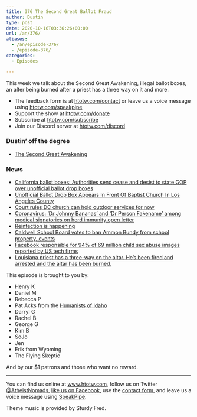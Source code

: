 ```yaml
---
title: 376 The Second Great Ballot Fraud
author: Dustin
type: post
date: 2020-10-16T03:36:26+00:00
url: /an/376/
aliases:
  - /an/episode-376/
  - /episode-376/
categories:
  - Episodes

---
```

<div id="buzzsprout-player-10552733"></div><script src="https://www.buzzsprout.com/1983601/10552733-376-the-second-great-ballot-fraud.js?container_id=buzzsprout-player-10552733&player=small" type="text/javascript" charset="utf-8"></script>

This week we talk about the Second Great Awakening, illegal ballot boxes, an alter being burned after a priest has a three way on it and more.

<!--more-->

 * The feedback form is at [htotw.com/contact](https://htotw.com/contact) or leave us a voice message using <a href="https://htotw.com/speakpipe" target="_blank" rel="noopener noreferrer">htotw.com/speakpipe</a>
 * Support the show at <a href="https://htotw.com/donate" target="_blank" rel="payment noopener noreferrer">htotw.com/donate</a>
 * Subscribe at <a href="https://htotw.com/subscribe" target="_blank" rel="noopener noreferrer">htotw.com/subscribe</a>
 * Join our Discord server at <a href="https://htotw.com/discord" target="_blank" rel="noopener noreferrer">htotw.com/discord</a>

### Dustin&#8217; off the degree

  * [The Second Great Awakening][1]

### News

  * [California ballot boxes: Authorities send cease and desist to state GOP over unofficial ballot drop boxes][2]
  * [Unofficial Ballot Drop Box Appears In Front Of Baptist Church In Los Angeles County][3]
  * [Court rules DC church can hold outdoor services for now][4]
  * [Coronavirus: ‘Dr Johnny Bananas’ and ‘Dr Person Fakename’ among medical signatories on herd immunity open letter][5]
  * [Reinfection is happening][6]
  * [Caldwell School Board votes to ban Ammon Bundy from school property, events][7]
  * [Facebook responsible for 94% of 69 million child sex abuse images reported by US tech firms][8]
  * [Louisiana priest has a three-way on the altar. He’s been fired and arrested and the altar has been burned.][9]

This episode is brought to you by:

  * Henry K
  * Daniel M
  * Rebecca P
  * Pat Acks from the <a href="https://www.humanistsofidaho.org" target="_blank" rel="noopener noreferrer">Humanists of Idaho</a>
  * Darryl G
  * Rachel B
  * George G
  * Kim B
  * SoJo
  * Jen
  * Erik from Wyoming
  * The Flying Skeptic

And by our $1 patrons and those who want no reward.

<hr width="500" />

You can find us online at <a href="https://www.htotw.com/" target="_blank" rel="noopener noreferrer">www.htotw.com</a>, follow us on Twitter <a href="https://htotw.com/twitter" target="_blank" rel="noopener noreferrer">@AtheistNomads</a>, <a href="https://htotw.com/facebook" target="_blank" rel="noopener noreferrer">like us on Facebook</a>, use the [contact form](https://htotw.com/contact), and leave us a voice message using <a href="https://htotw.com/speakpipe" target="_blank" rel="noopener noreferrer">SpeakPipe</a>.

Theme music is provided by Sturdy Fred.

 [1]: https://en.wikipedia.org/wiki/Second_Great_Awakening
 [2]: https://www.cnn.com/2020/10/12/politics/california-ballot-drop-boxes/index.html
 [3]: https://losangeles.cbslocal.com/2020/10/10/unofficial-ballot-drop-box-appears-in-front-of-baptist-church-in-canyon-country/
 [4]: https://religionnews.com/2020/10/12/court-rules-d-c-church-can-hold-outdoor-services-for-now/
 [5]: https://news.sky.com/story/coronavirus-dr-johnny-bananas-and-dr-person-fakename-among-medical-signatories-on-herd-immunity-open-letter-12099947
 [6]: https://www.webmd.com/lung/coronavirus-immunity-reinfection
 [7]: https://www.ktvb.com/article/news/health/coronavirus/caldwell-school-district-considering-banning-bundy-from-property-and-school-sponsored-events/277-11b65b0c-bcf6-443f-9f25-a2a656332917
 [8]: https://news.sky.com/story/facebook-responsible-for-94-of-69-million-child-sex-abuse-images-reported-by-us-tech-firms-12101357
 [9]: https://www.nola.com/news/article_ba88dffc-0a75-11eb-95fd-aff48c3fcec4.html